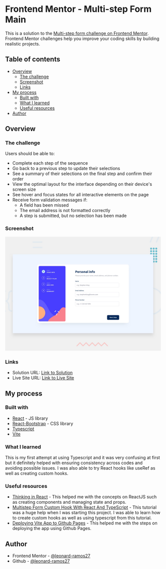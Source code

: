 # Frontend Mentor - Multi-step Form Main

This is a solution to the [Multi-step form challenge on Frontend Mentor](https://www.frontendmentor.io/challenges/multistep-form-YVAnSdqQBJ). Frontend Mentor challenges help you improve your coding skills by building realistic projects.  

## Table of contents

- [Overview](#overview)
  - [The challenge](#the-challenge)
  - [Screenshot](#screenshot)
  - [Links](#links)
- [My process](#my-process)
  - [Built with](#built-with)
  - [What I learned](#what-i-learned)
  - [Useful resources](#useful-resources)
- [Author](#author)

## Overview

### The challenge

Users should be able to:

- Complete each step of the sequence
- Go back to a previous step to update their selections
- See a summary of their selections on the final step and confirm their order
- View the optimal layout for the interface depending on their device's screen size
- See hover and focus states for all interactive elements on the page
- Receive form validation messages if:
  - A field has been missed
  - The email address is not formatted correctly
  - A step is submitted, but no selection has been made

### Screenshot

![Design preview for the Multi Step Form coding challenge](./public/design/desktop-preview.jpg)

### Links

- Solution URL: [Link to Solution](https://github.com/leonard-ramos27/Multi-Step-Form.git)
- Live Site URL: [Link to Live Site](https://leonard-ramos27.github.io/Multi-Step-Form/)

## My process

### Built with

- [React](https://reactjs.org/) - JS library
- [React-Bootstrap](https://react-bootstrap.github.io/) - CSS library
- [Typescript](https://www.typescriptlang.org/)
- [Vite](https://vitejs.dev/)

### What I learned

This is my first attempt at using Typescript and it was very confusing at first but it definitely helped with ensuring consistency across codes and avoiding possible issues. I was also able to try React hooks like useRef as well as creating custom hooks.

### Useful resources

- [Thinking in React](https://react.dev/learn/thinking-in-react) - This helped me with the concepts on ReactJS such as creating components and managing state and props.
- [Multistep Form Custom Hook With React And TypeScript](https://www.youtube.com/watch?v=uDCBSnWkuH0) - This tutorial was a huge help when I was starting this project. I was able to learn how to create custom hooks as well as using typescript from this tutorial.
- [Deploying Vite App to Github Pages](https://medium.com/@aishwaryaparab1/deploying-vite-deploying-vite-app-to-github-pages-166fff40ffd3) - This helped me with the steps on deploying the app using Github Pages.

## Author

- Frontend Mentor - [@leonard-ramos27](https://www.frontendmentor.io/profile/leonard-ramos27)
- Github - [@leonard-ramos27](https://github.com/leonard-ramos27)